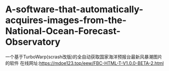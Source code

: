 # A-software-that-automatically-acquires-images-from-the-National-Ocean-Forecast-Observatory
一个基于TurboWarp(scrash改版)的全自动获取国家海洋预报台最新风暴潮图片的软件
在线网址:https://mdoe123.top/eew/FBC-HTML-T-V1.0.0-BETA-2.html
